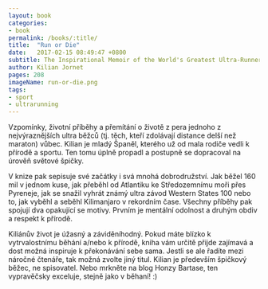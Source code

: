 ```yaml
---
layout: book
categories:
- book
permalink: /books/:title/
title:  "Run or Die"
date:   2017-02-15 08:49:47 +0800
subtitle: The Inspirational Memoir of the World's Greatest Ultra-Runner
author: Kilian Jornet
pages: 208
imageName: run-or-die.png
tags:
- sport
- ultrarunning
---
```

Vzpomínky, životní příběhy a přemítání o životě z pera jednoho z nejvýraznějších ultra běžců (tj. těch, kteří zdolávají distance delší než maraton) vůbec. Kilian je mladý Španěl, kterého už od mala rodiče vedli k přírodě a sportu. Ten tomu úplně propadl a postupně se dopracoval na úrověň světové špičky.

V knize pak sepisuje své začátky i svá mnohá dobrodružství. Jak běžel 160 mil v jednom kuse, jak přeběhl od Atlantiku ke Středozemnímu moři přes Pyreneje, jak se snažil vyhrát známý ultra závod Western States 100 nebo to, jak vyběhl a seběhl Kilimanjaro v rekordním čase. Všechny příběhy pak spojují dva opakující se motivy. Prvním je mentální odolnost a druhým obdiv a respekt k přírodě.

Kiliánův život je úžasný a záviděníhodný. Pokud máte blízko k vytrvalostnímu běhání a/nebo k přírodě, kniha vám určitě přijde zajímavá a dost možná inspiruje k překonávání sebe sama. Jestli se ale řadíte mezi náročné čtenáře, tak možná zvolte jiný titul. Kilian je především špičkový běžec, ne spisovatel. Nebo mrkněte na blog Honzy Bartase, ten vypravěčsky exceluje, stejně jako v běhaní! :)